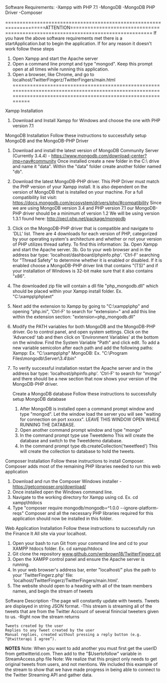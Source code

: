 ﻿Software Requirements:
-Xampp with PHP 7.1
-MongoDB
-MongoDB PHP Driver
-Composer

====================================================================ATTENTION==================================================================================
If you have the above software requirements met there is a startApplication.bat to begin the application. If for any reason it doesn't work follow these steps
1. Open Xampp and start the Apache server
2. Open a command line prompt and type "mongod". Keep this prompt open at all times while running this application.
3. Open a browser, like Chrome, and go to localhost/TwitterFingerz/TwitterFingers/main.html
===============================================================================================================================================================

Xampp Installation
1. Download and Install Xampp for Windows and choose the one with PHP version 7.1

MongoDB Installation
Follow these instructions to successfully setup MongoDB and the MongoDB-PHP Driver

1. Download and install the latest version of MongoDB Community Server (Currently 3.4.4) - https://www.mongodb.com/download-center?jmp=nav#community
	Once installed create a new folder in the C:\ drive and name it "data". Within the "data" folder create another folder named "db".
2. Download the latest MongoDB-PHP driver. This PHP Driver must match the PHP version of your Xampp install. It is also dependent on the version of MongoDB 
	that is installed on your machine. For a full compatibility list visit: https://docs.mongodb.com/ecosystem/drivers/php/#compatibility
	Since we are using MongoDB version 3.4 and PHP version 7.1 our MongoDB-PHP driver should be a minimum of version 1.2 
	We will be using version 1.3.1 found here: http://pecl.php.net/package/mongodb
3. Click on the MongoDB-PHP driver that is compatible and navigate to 'DLL' list. There are 4 downloads for each version of PHP, categorized by your operating system's
	architecture and whether or not your version of PHP utilizes thread safety. To find this information:
	3a. Open Xampp and start the Apache server.
	3b. Go to your web browser and in the address bar type: 'localhost/dashboard/phpinfo.php'.
	'Ctrl-F' searching for "Thread Safety" to determine whether it is enabled or disabled. If it is enabled choose a MongoDB-PHP driver link that contains "(TS)" and if your
	installation of Windows is 32-bit make sure that it also contains "x86".
4. The downloaded zip file will contain a dll file "php_mongodb.dll" which should be placed within your Xampp install folder. 
	Ex. "C:\xampp\php\ext"
5. Next add the extension to Xampp by going to "C:\xampp\php" and opening "php.ini", 'Ctrl-F' to search for "extension=" and add this line within the extension section:
	"extension=php_mongodb.dll"
6. Modify the PATH variables for both MongoDB and the MongoDB-PHP driver. Go to control panel, and open system settings. Click on the 'Advanced' tab and then click on 'Environment Variables'
	at the bottom on the window. Find the System Variable "Path" and click edit. To add a new variable semicolon after each path and add the following paths:
	Xampp: Ex. "C:\xampp\php"
	MongoDB: Ex. "C:\Program Files\mongodb\Server\3.4\bin"
7. To verify successful installation restart the Apache server and in the address bar type: 'localhost/phpinfo.php'. 'Ctrl-F' to search for "mongo" and there should be a new section that
	now shows your version of the MongoDB-PHP driver.


	Create a MongoDB database
	Follow these instructions to successfully setup MongoDB database

	1. After MongoDB is installed open a command prompt window and type "mongod".
		Let the window load the server you will see "waiting for connection on port xxxxxx". LEAVE THIS WINDOW OPEN WHILE RUNNING THE DATABASE.
	2. Open another command prompt window and type "mongo"
	3. In the command prompt type use Tweetdemo 
		This will create the database and switch to the Tweetdemo database.
	4. In the command prompt type db.createCollection('tweetfeed')
		This will create the collection to database to hold the tweets.
	

Composer Installation
Follow these instructions to install Composer. Composer adds most of the remaining PHP libraries needed to run this web application

1. Download and run the Composer Windows installer - https://getcomposer.org/download/
2. Once installed open the Windows command line.
3. Navigate to the working directory for Xampp using cd.
	Ex. cd xampp\htdocs
4. Type "composer require mongodb/mongodb=^1.0.0 --ignore-platform-reqs"
	Composer and all the necessary PHP libraries required for this application should now be installed in this folder.


Web Application Installation
Follow these instructions to successfully run the Finance It All site via your localhost.

1. Open your bash to run Git from your command line and cd to your XAMPP htdocs folder. 
	Ex. cd xampp/htdocs
2. Git clone the repository www.github.com/wmbrown18/TwitterFingerz.git
3. Open the XAMPP control panel and ensure the Apache server is running. 
4. In your web browser's address bar, enter "localhost/" plus 
	the path to your 'TwitterFingerz.php' file: 'localhost/TwitterFingerz/TwitterFingers/main.html'.
5. The website should open to a heading with all of the team members names, and begin the stream of tweets


Software Description
-The page will constantly update with tweets. Tweets are displayed in string JSON format.
-This stream is streaming all of the tweets that are from the Twitter Account of several finincial tweeters given to us.
-Right now the stream returns 

	Tweets created by the user
	Replies to any Tweet created by the user  
	Manual replies, created without pressing a reply button (e.g. “@twitterapi I agree”).

****NOTES****
Note: When you want to add another you must first get the userID from gettwitterid.com. Then add to the "$Usertofollow" variable in StreamAccess.php file
Note: We realize that this project only needs to get original tweets from users, and not mentions. We included this example of the stream to show that we have made progress in being able to connect to the 
	 Twitter Streaming API and gather data.



	